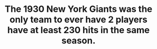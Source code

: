 ---
title:      
  - The 1930 New York Giants was the only team to ever have 2 players have at least 230 hits in the same season.
secondary:
  - Bill Terry (254, 1B), and Freddie Lindstrom (231, 3B). Both players were eventually elected into the Hall of Fame.
reference:
  - http://www.baseball-reference.com/teams/NYG/1930.shtml
---